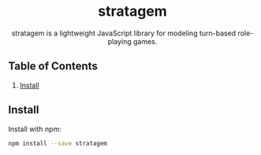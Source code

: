 <div align="center">
  <h1>stratagem</h1>
  <p>stratagem is a lightweight JavaScript library for modeling turn-based role-playing games.</p>
</div>

## Table of Contents
1. [Install](#install)
## Install
Install with npm:
```bash
npm install --save stratagem
```
